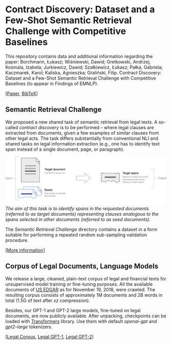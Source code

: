 # Contract Discovery: Dataset and a Few-Shot Semantic Retrieval Challenge with Competitive Baselines

This repository contains data and additional information regarding the paper: Borchmann, Łukasz; Wiśniewski, Dawid; Gretkowski, Andrzej; Kosmala, Izabela; Jurkiewicz, Dawid; Szałkiewicz, Łukasz; Pałka, Gabriela; Kaczmarek, Karol; Kaliska, Agnieszka; Graliński, Filip. Contract Discovery: Dataset and a Few-Shot Semantic Retrieval Challenge with Competitive Baselines (to appear in Findings of EMNLP).

[[Paper](https://www.aclweb.org/anthology/2020.findings-emnlp.380/), [BibTeX](./2020.findings-emnlp.380.bib)]

## Semantic Retrieval Challenge
We proposed a new shared task of semantic retrieval from legal texts. A so-called _contract discovery_ is to be performed – where legal clauses are extracted from documents, given a few examples of similar clauses from other legal acts. The task differs substantially from conventional NLI and shared tasks on legal information extraction (e.g., one has to identify text span instead of a single document, page, or paragraph).

![The aim of this task](static/idea.png "The aim of this task")
_The aim of this task is to identify spans in the requested documents (referred to as target documents) representing clauses analogous to the spans selected in other documents (referred to as seed documents)._

The _Semantic Retrieval Challenge_ directory contains a dataset in a form suitable for performing a repeated random sub-sampling validation procedure.

[[More information](semantic-retrieval-challenge/)]

## Corpus of Legal Documents, Language Models

We release a large, cleaned, plain-text corpus of legal and financial texts for unsupervised model training or fine-tuning purposes. All the available documents of [US EDGAR](http://www.www.sec.gov/edgar.shtml) as for November 19, 2018, were crawled. The resulting corpus consists of approximately 1M documents and 2B words in total (1.5G of text after _xz_ compression).

Besides, our GPT-1 and GPT-2 large models, fine-tuned on legal documents, are now publicly available. After unpacking, checkpoints can be loaded with [Transformers](https://huggingface.co/transformers/) library. Use them with default _openai-gpt_ and _gpt2-large_ tokenizers.

[[Legal Corpus](https://applica-public.s3-eu-west-1.amazonaws.com/contract-discovery/edgar.txt.xz), [Legal GPT-1](https://applica-public.s3-eu-west-1.amazonaws.com/contract-discovery/gpt-legal.tar), [Legal GPT-2](https://applica-public.s3-eu-west-1.amazonaws.com/contract-discovery/gpt2-large-legal.tar)]

